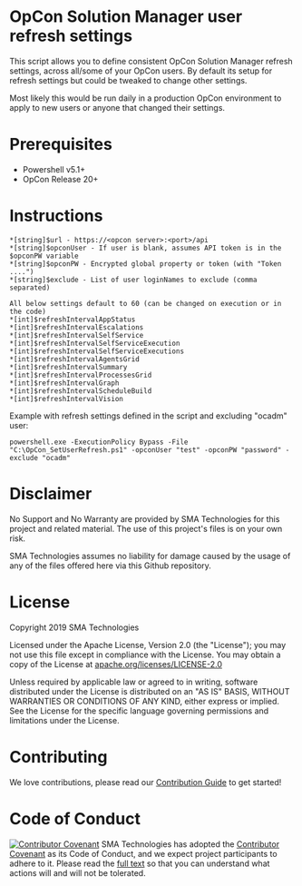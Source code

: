 # OpCon Solution Manager user refresh settings
This script allows you to define consistent OpCon Solution Manager refresh settings, across all/some of your OpCon users.  By default its setup for refresh settings but could be tweaked to change other settings.

Most likely this would be run daily in a production OpCon environment to apply to new users or anyone that changed their settings.

# Prerequisites
* Powershell v5.1+
* OpCon Release 20+

# Instructions
    *[string]$url - https://<opcon server>:<port>/api
    *[string]$opconUser - If user is blank, assumes API token is in the $opconPW variable
    *[string]$opconPW - Encrypted global property or token (with "Token ....")
    *[string]$exclude - List of user loginNames to exclude (comma separated)
    
    All below settings default to 60 (can be changed on execution or in the code)
    *[int]$refreshIntervalAppStatus
    *[int]$refreshIntervalEscalations
    *[int]$refreshIntervalSelfService
    *[int]$refreshIntervalSelfServiceExecution
    *[int]$refreshIntervalSelfServiceExecutions
    *[int]$refreshIntervalAgentsGrid
    *[int]$refreshIntervalSummary
    *[int]$refreshIntervalProcessesGrid
    *[int]$refreshIntervalGraph
    *[int]$refreshIntervalScheduleBuild
    *[int]$refreshIntervalVision
  
Example with refresh settings defined in the script and excluding "ocadm" user:
```
powershell.exe -ExecutionPolicy Bypass -File "C:\OpCon_SetUserRefresh.ps1" -opconUser "test" -opconPW "password" -exclude "ocadm"
```  
# Disclaimer
No Support and No Warranty are provided by SMA Technologies for this project and related material. The use of this project's files is on your own risk.

SMA Technologies assumes no liability for damage caused by the usage of any of the files offered here via this Github repository.

# License
Copyright 2019 SMA Technologies

Licensed under the Apache License, Version 2.0 (the "License");
you may not use this file except in compliance with the License.
You may obtain a copy of the License at [apache.org/licenses/LICENSE-2.0](http://www.apache.org/licenses/LICENSE-2.0)

Unless required by applicable law or agreed to in writing, software
distributed under the License is distributed on an "AS IS" BASIS,
WITHOUT WARRANTIES OR CONDITIONS OF ANY KIND, either express or implied.
See the License for the specific language governing permissions and
limitations under the License.

# Contributing
We love contributions, please read our [Contribution Guide](CONTRIBUTING.md) to get started!

# Code of Conduct
[![Contributor Covenant](https://img.shields.io/badge/Contributor%20Covenant-v2.0%20adopted-ff69b4.svg)](code-of-conduct.md)
SMA Technologies has adopted the [Contributor Covenant](CODE_OF_CONDUCT.md) as its Code of Conduct, and we expect project participants to adhere to it. Please read the [full text](CODE_OF_CONDUCT.md) so that you can understand what actions will and will not be tolerated.
